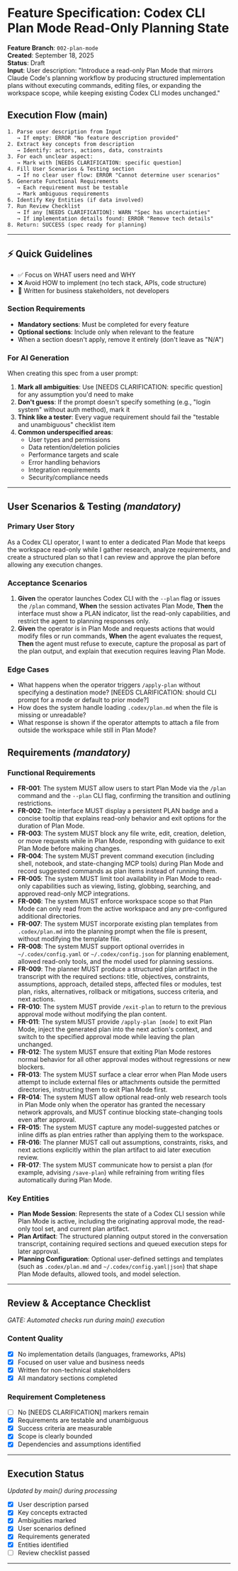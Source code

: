 # Feature Specification: Codex CLI Plan Mode Read-Only Planning State

**Feature Branch**: `002-plan-mode`  
**Created**: September 18, 2025  
**Status**: Draft  
**Input**: User description: "Introduce a read-only Plan Mode that mirrors Claude Code's planning workflow by producing structured implementation plans without executing commands, editing files, or expanding the workspace scope, while keeping existing Codex CLI modes unchanged."

## Execution Flow (main)
```
1. Parse user description from Input
   → If empty: ERROR "No feature description provided"
2. Extract key concepts from description
   → Identify: actors, actions, data, constraints
3. For each unclear aspect:
   → Mark with [NEEDS CLARIFICATION: specific question]
4. Fill User Scenarios & Testing section
   → If no clear user flow: ERROR "Cannot determine user scenarios"
5. Generate Functional Requirements
   → Each requirement must be testable
   → Mark ambiguous requirements
6. Identify Key Entities (if data involved)
7. Run Review Checklist
   → If any [NEEDS CLARIFICATION]: WARN "Spec has uncertainties"
   → If implementation details found: ERROR "Remove tech details"
8. Return: SUCCESS (spec ready for planning)
```

---

## ⚡ Quick Guidelines
- ✅ Focus on WHAT users need and WHY
- ❌ Avoid HOW to implement (no tech stack, APIs, code structure)
- 👥 Written for business stakeholders, not developers

### Section Requirements
- **Mandatory sections**: Must be completed for every feature
- **Optional sections**: Include only when relevant to the feature
- When a section doesn't apply, remove it entirely (don't leave as "N/A")

### For AI Generation
When creating this spec from a user prompt:
1. **Mark all ambiguities**: Use [NEEDS CLARIFICATION: specific question] for any assumption you'd need to make
2. **Don't guess**: If the prompt doesn't specify something (e.g., "login system" without auth method), mark it
3. **Think like a tester**: Every vague requirement should fail the "testable and unambiguous" checklist item
4. **Common underspecified areas**:
   - User types and permissions  
   - Data retention/deletion policies  
   - Performance targets and scale
   - Error handling behaviors
   - Integration requirements
   - Security/compliance needs

---

## User Scenarios & Testing *(mandatory)*

### Primary User Story
As a Codex CLI operator, I want to enter a dedicated Plan Mode that keeps the workspace read-only while I gather research, analyze requirements, and create a structured plan so that I can review and approve the plan before allowing any execution changes.

### Acceptance Scenarios
1. **Given** the operator launches Codex CLI with the `--plan` flag or issues the `/plan` command, **When** the session activates Plan Mode, **Then** the interface must show a PLAN indicator, list the read-only capabilities, and restrict the agent to planning responses only.
2. **Given** the operator is in Plan Mode and requests actions that would modify files or run commands, **When** the agent evaluates the request, **Then** the agent must refuse to execute, capture the proposal as part of the plan output, and explain that execution requires leaving Plan Mode.

### Edge Cases
- What happens when the operator triggers `/apply-plan` without specifying a destination mode? [NEEDS CLARIFICATION: should CLI prompt for a mode or default to prior mode?]
- How does the system handle loading `.codex/plan.md` when the file is missing or unreadable?
- What response is shown if the operator attempts to attach a file from outside the workspace while still in Plan Mode?

## Requirements *(mandatory)*

### Functional Requirements
- **FR-001**: The system MUST allow users to start Plan Mode via the `/plan` command and the `--plan` CLI flag, confirming the transition and outlining restrictions.
- **FR-002**: The interface MUST display a persistent PLAN badge and a concise tooltip that explains read-only behavior and exit options for the duration of Plan Mode.
- **FR-003**: The system MUST block any file write, edit, creation, deletion, or move requests while in Plan Mode, responding with guidance to exit Plan Mode before making changes.
- **FR-004**: The system MUST prevent command execution (including shell, notebook, and state-changing MCP tools) during Plan Mode and record suggested commands as plan items instead of running them.
- **FR-005**: The system MUST limit tool availability in Plan Mode to read-only capabilities such as viewing, listing, globbing, searching, and approved read-only MCP integrations.
- **FR-006**: The system MUST enforce workspace scope so that Plan Mode can only read from the active workspace and any pre-configured additional directories.
- **FR-007**: The system MUST incorporate existing plan templates from `.codex/plan.md` into the planning prompt when the file is present, without modifying the template file.
- **FR-008**: The system MUST support optional overrides in `~/.codex/config.yaml` or `~/.codex/config.json` for planning enablement, allowed read-only tools, and the model used for planning sessions.
- **FR-009**: The planner MUST produce a structured plan artifact in the transcript with the required sections: title, objectives, constraints, assumptions, approach, detailed steps, affected files or modules, test plan, risks, alternatives, rollback or mitigations, success criteria, and next actions.
- **FR-010**: The system MUST provide `/exit-plan` to return to the previous approval mode without modifying the plan content.
- **FR-011**: The system MUST provide `/apply-plan [mode]` to exit Plan Mode, inject the generated plan into the next action's context, and switch to the specified approval mode while leaving the plan unchanged.
- **FR-012**: The system MUST ensure that exiting Plan Mode restores normal behavior for all other approval modes without regressions or new blockers.
- **FR-013**: The system MUST surface a clear error when Plan Mode users attempt to include external files or attachments outside the permitted directories, instructing them to exit Plan Mode first.
- **FR-014**: The system MUST allow optional read-only web research tools in Plan Mode only when the operator has granted the necessary network approvals, and MUST continue blocking state-changing tools even after approval.
- **FR-015**: The system MUST capture any model-suggested patches or inline diffs as plan entries rather than applying them to the workspace.
- **FR-016**: The planner MUST call out assumptions, constraints, risks, and next actions explicitly within the plan artifact to aid later execution review.
- **FR-017**: The system MUST communicate how to persist a plan (for example, advising `/save-plan`) while refraining from writing files automatically during Plan Mode.

### Key Entities
- **Plan Mode Session**: Represents the state of a Codex CLI session while Plan Mode is active, including the originating approval mode, the read-only tool set, and current plan artifact.
- **Plan Artifact**: The structured planning output stored in the conversation transcript, containing required sections and queued execution steps for later approval.
- **Planning Configuration**: Optional user-defined settings and templates (such as `.codex/plan.md` and `~/.codex/config.yaml|json`) that shape Plan Mode defaults, allowed tools, and model selection.

---

## Review & Acceptance Checklist
*GATE: Automated checks run during main() execution*

### Content Quality
- [x] No implementation details (languages, frameworks, APIs)
- [x] Focused on user value and business needs
- [x] Written for non-technical stakeholders
- [x] All mandatory sections completed

### Requirement Completeness
- [ ] No [NEEDS CLARIFICATION] markers remain
- [x] Requirements are testable and unambiguous  
- [x] Success criteria are measurable
- [x] Scope is clearly bounded
- [x] Dependencies and assumptions identified

---

## Execution Status
*Updated by main() during processing*

- [x] User description parsed
- [x] Key concepts extracted
- [x] Ambiguities marked
- [x] User scenarios defined
- [x] Requirements generated
- [x] Entities identified
- [ ] Review checklist passed

---
